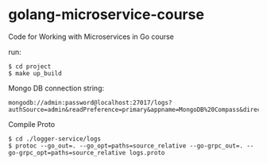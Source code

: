 # golang-microservice-course
Code for Working with Microservices in Go course

run:
```
$ cd project
$ make up_build
```

Mongo DB connection string:
```
mongodb://admin:password@localhost:27017/logs?authSource=admin&readPreference=primary&appname=MongoDB%20Compass&directConnection=true&ssl=false
```

Compile Proto
```
$ cd ./logger-service/logs
$ protoc --go_out=. --go_opt=paths=source_relative --go-grpc_out=. --go-grpc_opt=paths=source_relative logs.proto
```